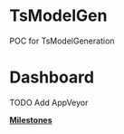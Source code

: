 # TsModelGen
POC for TsModelGeneration

# Dashboard

TODO Add AppVeyor

**[Milestones](https://github.com/another-guy/TsModelGen/milestones?direction=desc&sort=count&state=open)**
